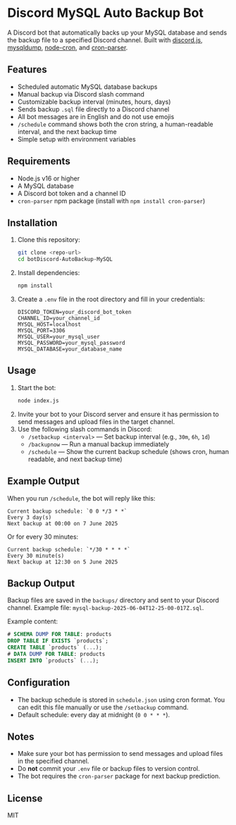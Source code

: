 # Discord MySQL Auto Backup Bot

A Discord bot that automatically backs up your MySQL database and sends the backup file to a specified Discord channel. Built with [discord.js](https://discord.js.org/), [mysqldump](https://www.npmjs.com/package/mysqldump), [node-cron](https://www.npmjs.com/package/node-cron), and [cron-parser](https://www.npmjs.com/package/cron-parser).

## Features
- Scheduled automatic MySQL database backups
- Manual backup via Discord slash command
- Customizable backup interval (minutes, hours, days)
- Sends backup `.sql` file directly to a Discord channel
- All bot messages are in English and do not use emojis
- `/schedule` command shows both the cron string, a human-readable interval, and the next backup time
- Simple setup with environment variables

## Requirements
- Node.js v16 or higher
- A MySQL database
- A Discord bot token and a channel ID
- `cron-parser` npm package (install with `npm install cron-parser`)

## Installation
1. Clone this repository:
   ```bash
   git clone <repo-url>
   cd botDiscord-AutoBackup-MySQL
   ```
2. Install dependencies:
   ```bash
   npm install
   ```
3. Create a `.env` file in the root directory and fill in your credentials:
   ```env
   DISCORD_TOKEN=your_discord_bot_token
   CHANNEL_ID=your_channel_id
   MYSQL_HOST=localhost
   MYSQL_PORT=3306
   MYSQL_USER=your_mysql_user
   MYSQL_PASSWORD=your_mysql_password
   MYSQL_DATABASE=your_database_name
   ```

## Usage
1. Start the bot:
   ```bash
   node index.js
   ```
2. Invite your bot to your Discord server and ensure it has permission to send messages and upload files in the target channel.
3. Use the following slash commands in Discord:
   - `/setbackup <interval>` — Set backup interval (e.g., `30m`, `6h`, `1d`)
   - `/backupnow` — Run a manual backup immediately
   - `/schedule` — Show the current backup schedule (shows cron, human readable, and next backup time)

## Example Output
When you run `/schedule`, the bot will reply like this:
```
Current backup schedule: `0 0 */3 * *`
Every 3 day(s)
Next backup at 00:00 on 7 June 2025
```
Or for every 30 minutes:
```
Current backup schedule: `*/30 * * * *`
Every 30 minute(s)
Next backup at 12:30 on 5 June 2025
```

## Backup Output
Backup files are saved in the `backups/` directory and sent to your Discord channel. Example file: `mysql-backup-2025-06-04T12-25-00-017Z.sql`.

Example content:
```sql
# SCHEMA DUMP FOR TABLE: products
DROP TABLE IF EXISTS `products`;
CREATE TABLE `products` (...);
# DATA DUMP FOR TABLE: products
INSERT INTO `products` (...);
```

## Configuration
- The backup schedule is stored in `schedule.json` using cron format. You can edit this file manually or use the `/setbackup` command.
- Default schedule: every day at midnight (`0 0 * * *`).

## Notes
- Make sure your bot has permission to send messages and upload files in the specified channel.
- Do **not** commit your `.env` file or backup files to version control.
- The bot requires the `cron-parser` package for next backup prediction.

## License
MIT

